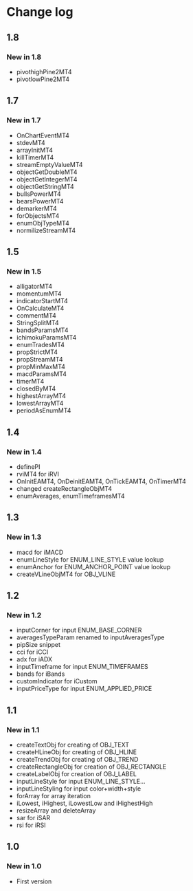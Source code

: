 # Change log

## 1.8

### New in 1.8

* pivothighPine2MT4
* pivotlowPine2MT4

## 1.7

### New in 1.7

* OnChartEventMT4
* stdevMT4
* arrayInitMT4
* killTimerMT4
* streamEmptyValueMT4
* objectGetDoubleMT4
* objectGetIntegerMT4
* objectGetStringMT4
* bullsPowerMT4
* bearsPowerMT4
* demarkerMT4
* forObjectsMT4
* enumObjTypeMT4
* normilizeStreamMT4

## 1.5

### New in 1.5

* alligatorMT4
* momentumMT4
* indicatorStartMT4
* OnCalculateMT4
* commentMT4
* StringSplitMT4
* bandsParamsMT4
* ichimokuParamsMT4
* enumTradesMT4
* propStrictMT4
* propStreamMT4
* propMinMaxMT4
* macdParamsMT4
* timerMT4
* closedByMT4
* highestArrayMT4
* lowestArrayMT4
* periodAsEnumMT4

## 1.4

### New in 1.4

* definePI
* rviMT4 for iRVI
* OnInitEAMT4, OnDeinitEAMT4, OnTickEAMT4, OnTimerMT4
* changed createRectangleObjMT4
* enumAverages, enumTimeframesMT4

## 1.3

### New in 1.3

* macd for iMACD
* enumLineStyle for ENUM_LINE_STYLE value lookup
* enumAnchor for ENUM_ANCHOR_POINT value lookup
* createVLineObjMT4 for OBJ_VLINE

## 1.2

### New in 1.2

* inputCorner for input ENUM_BASE_CORNER
* averagesTypeParam renamed to inputAveragesType
* pipSize snippet
* cci for iCCI
* adx for iADX
* inputTimeframe for input ENUM_TIMEFRAMES
* bands for iBands
* customIndicator for iCustom
* inputPriceType for input ENUM_APPLIED_PRICE

## 1.1

### New in 1.1

* createTextObj for creating of OBJ_TEXT
* createHLineObj for creating of OBJ_HLINE
* createTrendObj for creating of OBJ_TREND
* createRectangleObj for creation of OBJ_RECTANGLE
* createLabelObj for creation of OBJ_LABEL
* inputLineStyle for input ENUM_LINE_STYLE...
* inputLineStyling for input color+width+style
* forArray for array iteration
* iLowest, iHighest, iLowestLow and iHighestHigh
* resizeArray and deleteArray
* sar for iSAR
* rsi for iRSI

## 1.0

### New in 1.0

* First version